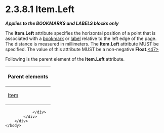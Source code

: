 <html dir="LTR" xmlns:mshelp="http://msdn.microsoft.com/mshelp" xmlns:ddue="http://ddue.schemas.microsoft.com/authoring/2003/5" xmlns:xlink="http://www.w3.org/1999/xlink" xmlns:tool="http://www.microsoft.com/tooltip">
    <head>
        <meta http-equiv="Content-Type" content="text/html; CHARSET=utf-8"></meta>
        <meta name="save" content="history"></meta>
        <title>2.3.8.1 Item.Left</title>
        <xml>
            <mshelp:toctitle title="2.3.8.1 Item.Left"></mshelp:toctitle>
            <mshelp:rltitle title="[MS-RGDI]: Item.Left"></mshelp:rltitle>
            <mshelp:keyword index="A" term="b2c4c083-0210-4777-b403-fbf968947153"></mshelp:keyword>
            <mshelp:attr name="DCSext.ContentType" value="open specification"></mshelp:attr>
            <mshelp:attr name="AssetID" value="b2c4c083-0210-4777-b403-fbf968947153"></mshelp:attr>
            <mshelp:attr name="TopicType" value="kbRef"></mshelp:attr>
            <mshelp:attr name="DCSext.Title" value="[MS-RGDI]: Item.Left" />
        </xml>
    </head>
    <body>
        <div id="header">
            <h1 class="heading">2.3.8.1 Item.Left</h1>
        </div>
        <div id="mainSection">
            <div id="mainBody">
                <div id="allHistory" class="saveHistory"></div>
                <div id="sectionSection0" class="section" name="collapseableSection">
                    

<p><b><i>Applies to the BOOKMARKS and LABELS blocks only</i></b></p>

<p>The <b>Item.Left</b> attribute specifies the horizontal
position of a point that is associated with a <a href="557e6223-9107-4be3-9f7c-b83beb5d16fc.html#gt_42f9c2f4-8a4b-4d64-a0e1-fc071debdf4c">bookmark</a> or <a href="557e6223-9107-4be3-9f7c-b83beb5d16fc.html#gt_4c56ea75-c676-4525-b131-71d71c3de91a">label</a> relative to the left
edge of the page. The distance is measured in millimeters. The <b>Item.Left</b>
attribute MUST be specified. The value of this attribute MUST be a non-negative
<b>Float</b>.<a id="Appendix_A_Target_47"></a><a href="5f16d945-e8a0-4cc3-9547-1c8f3e568219.html#Appendix_A_47" aria-label="Product behavior note 47">&lt;47&gt;</a></p>

<p>Following is the parent element of the <b>Item.Left</b>
attribute.</p>

<table>
 <thead>
  <tr>
   <th>
   <p>Parent elements</p>
   </th>
  </tr>
 </thead>
 <tr>
  <td>
  <p><a href="d9e55a22-e349-488d-b9f2-5656a8e2daea.html">Item</a></p>
  </td>
 </tr>
</table>

<p> </p>


                </div>
            </div>
        </div>
    </body>
</html>
